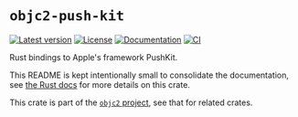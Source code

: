 # `objc2-push-kit`

[![Latest version](https://badgen.net/crates/v/objc2-push-kit)](https://crates.io/crates/objc2-push-kit)
[![License](https://badgen.net/badge/license/Zlib%20OR%20Apache-2.0%20OR%20MIT/blue)](../../LICENSE.md)
[![Documentation](https://docs.rs/objc2-push-kit/badge.svg)](https://docs.rs/objc2-push-kit/)
[![CI](https://github.com/madsmtm/objc2/actions/workflows/ci.yml/badge.svg)](https://github.com/madsmtm/objc2/actions/workflows/ci.yml)

Rust bindings to Apple's framework PushKit.

This README is kept intentionally small to consolidate the documentation, see
[the Rust docs](https://docs.rs/objc2-push-kit/) for more details on this crate.

This crate is part of the [`objc2` project](https://github.com/madsmtm/objc2),
see that for related crates.
